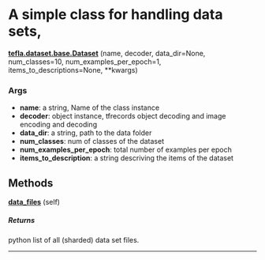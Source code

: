 # A simple class for handling data sets,

<span class="extra_h1"><span style="color:black;"><a href=https://github.com/n3011/tefla/blob/master/tefla/dataset/base.py#L17 target="_blank"><b>tefla.dataset.base.Dataset</b></a></span>  (name,  decoder,  data_dir=None,  num_classes=10,  num_examples_per_epoch=1,  items_to_descriptions=None,  **kwargs)</span>

<h3>Args</h3>


 - **name**: a string, Name of the class instance
 - **decoder**: object instance, tfrecords object decoding and image encoding and decoding
 - **data_dir**: a string, path to the data folder
 - **num_classes**: num of classes of the dataset
 - **num_examples_per_epoch**: total number of examples per epoch
 - **items_to_description**: a string descriving the items of the dataset

<h2>Methods</h2>

 <span class="hr_large"></span> 



<span class="extra_h2"><span style="color:black;"><a href=https://github.com/n3011/tefla/blob/master/tefla/dataset/base.py#L61 target="_blank"><b>data_files</b></a></span>  (self)</span>

<h5>Returns</h5>


python list of all (sharded) data set files.

 --------- 

